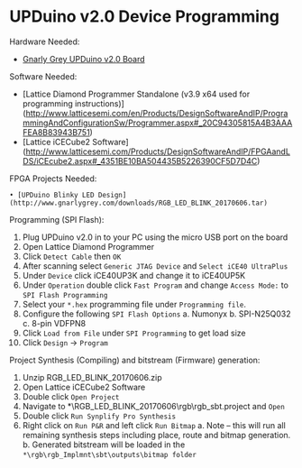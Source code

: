 UPDuino v2.0 Device Programming
===============================

Hardware Needed:
* [Gnarly Grey UPDuino v2.0 Board](http://gnarlygrey.atspace.cc/development-platform.html#upduino_v2)

Software Needed:

* [Lattice Diamond Programmer Standalone (v3.9 x64 used for programming instructions)]
        (http://www.latticesemi.com/en/Products/DesignSoftwareAndIP/ProgrammingAndConfigurationSw/Programmer.aspx#_20C94305815A4B3AAAFEA8B83943B751)
* [Lattice iCECube2 Software]
        (http://www.latticesemi.com/Products/DesignSoftwareAndIP/FPGAandLDS/iCEcube2.aspx#_4351BE10BA504435B5226390CF5D7D4C)

FPGA Projects Needed:

    • [UPDuino Blinky LED Design](http://www.gnarlygrey.com/downloads/RGB_LED_BLINK_20170606.tar)

Programming (SPI Flash):

1. Plug UPDuino v2.0 in to your PC using the micro USB port on the board
2. Open Lattice Diamond Programmer
3. Click `Detect Cable` then `OK`
4. After scanning select `Generic JTAG Device` and `Select iCE40 UltraPlus`
5. Under `Device` click iCE40UP3K and change it to iCE40UP5K
6. Under `Operation` double click `Fast Program` and change `Access Mode:` to `SPI Flash Programming`
7. Select your `*.hex` programming file under `Programming file`.
8. Configure the following `SPI Flash Options`
    a. Numonyx
    b. SPI-N25Q032
    c. 8-pin VDFPN8
9. Click `Load from File` under `SPI Programming` to get load size
10. Click `Design` -> `Program`

Project Synthesis (Compiling) and bitstream (Firmware) generation:

1. Unzip RGB_LED_BLINK_20170606.zip
2. Open Lattice iCECube2 Software
3. Double click `Open Project`
4. Navigate to *\RGB_LED_BLINK_20170606\rgb\rgb_sbt.project and `Open`
5. Double click `Run Synplify Pro Synthesis`
6. Right click on `Run P&R` and left click `Run Bitmap`
    a. Note – this will run all remaining synthesis steps including place, route and bitmap generation.
    b. Generated bitstream will be loaded in the `*\rgb\rgb_Implmnt\sbt\outputs\bitmap folder`
